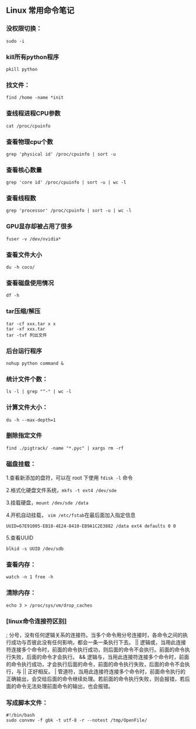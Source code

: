 ## Linux 常用命令笔记
### 没权限切换：
```shell
sudo -i
```
### kill所有python程序
```shell
pkill python
```

### 找文件：
```shell
find /home -name *init
```

### 查线程进程CPU参数
```shell
cat /proc/cpuinfo
```

### 查看物理cpu个数
```shell
grep 'physical id' /proc/cpuinfo | sort -u
```

### 查看核心数量
```shell
grep 'core id' /proc/cpuinfo | sort -u | wc -l
```

### 查看线程数
```shell
grep 'processor' /proc/cpuinfo | sort -u | wc -l
```

### GPU显存却被占用了很多
```shell
fuser -v /dev/nvidia*
```

### 查看文件大小
```shell
du -h coco/
```

### 查看磁盘使用情况
```shell
df -h
```

### tar压缩/解压
```shell
tar -cf xxx.tar x x
tar -xf xxx.tar
tar -tvf 列出文件
```

### 后台运行程序
```shell
nohup python command &
```

### 统计文件个数：
```shell
ls -l | grep "^-" | wc -l
```

### 计算文件大小：
```shell
du -h --max-depth=1
```

### 删除指定文件
```shell
find ./pigtrack/ -name "*.pyc" | xargs rm -rf
```

### 磁盘挂载：
1.查看新添加的盘符，可以在 root 下使用 `fdisk -l` 命令

2.格式化硬盘文件系统，`mkfs -t ext4 /dev/sde`

3.挂载硬盘，`mount /dev/sde /data`

4.开机自动挂载， `vim /etc/fstab`在最后面加入指定信息
```
UUID=67E91005-EB18-4E24-8410-EB9A1C2E3882 /data ext4 defaults 0 0
```
5.查看UUID
```
blkid -s UUID /dev/sdb
```

### 查看内存：
```shell
watch -n 1 free -h 
```

### 清除内存：
```shell
echo 3 > /proc/sys/vm/drop_caches
```

### [linux命令连接符区别]
;   分号，没有任何逻辑关系的连接符。当多个命令用分号连接时，各命令之间的执行成功与否彼此没有任何影响，都会一条一条执行下去。
||  逻辑或，当用此连接符连接多个命令时，前面的命令执行成功，则后面的命令不会执行。前面的命令执行失败，后面的命令才会执行。
&&  逻辑与，当用此连接符连接多个命令时，前面的命令执行成功，才会执行后面的命令，前面的命令执行失败，后面的命令不会执行，与 || 正好相反。
|   管道符，当用此连接符连接多个命令时，前面命令执行的正确输出，会交给后面的命令继续处理。若前面的命令执行失败，则会报错，若后面的命令无法处理前面命令的输出，也会报错。

### 写成脚本文件：
```
#!/bin/bash
sudo convmv -f gbk -t utf-8 -r --notest /tmp/OpenFile/
```
